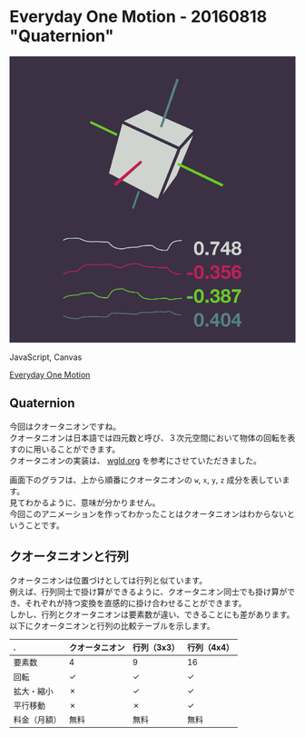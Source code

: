 # Everyday One Motion - 20160818 "Quaternion"  

![](20160818.gif)  

JavaScript, Canvas  

[Everyday One Motion](http://motions.work/motion/366)  

## Quaternion

今回はクオータニオンですね。  
クオータニオンは日本語では四元数と呼び、３次元空間において物体の回転を表すのに用いることができます。  
クオータニオンの実装は、 [wgld.org](https://wgld.org/d/webgl/w031.html) を参考にさせていただきました。  

画面下のグラフは、上から順番にクオータニオンの `w`, `x`, `y`, `z` 成分を表しています。  
見てわかるように、意味が分かりません。  
今回このアニメーションを作ってわかったことはクオータニオンはわからないということです。  

## クオータニオンと行列

クオータニオンは位置づけとしては行列と似ています。  
例えば、行列同士で掛け算ができるように、クオータニオン同士でも掛け算ができ、それぞれが持つ変換を直感的に掛け合わせることができます。  
しかし、行列とクオータニオンは要素数が違い、できることにも差があります。以下にクオータニオンと行列の比較テーブルを示します。  

|.|クオータニオン|行列（3x3）|行列（4x4）|
|:-|:-|:-|:-|
|要素数|4|9|16|
|回転|✓|✓|✓|
|拡大・縮小|✗|✓|✓|
|平行移動|✗|✗|✓|
|料金（月額）|無料|無料|無料|
